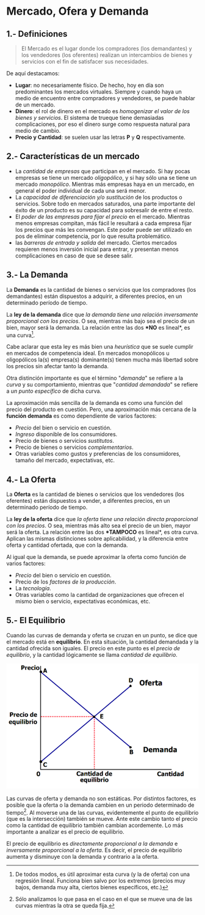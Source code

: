 # Mercado, Ofera y Demanda

## 1.- Definiciones

> El Mercado es el lugar donde los compradores (los demandantes) y los vendedores (los oferentes) realizan un intercambios de bienes y servicios con el fin de satisfacer sus necesidades.

De aquí destacamos:

- **Lugar**: no necesariamente físico. De hecho, hoy en día son predominantes los mercados virtuales. Siempre y cuando haya un medio de encuentro entre compradores y vendedores, se puede hablar de un mercado.
- **Dinero**: el rol de dinero en el mercado es _homogenizar el valor de los bienes y servicios_. El sistema de trueque tiene demasiadas complicaciones, por eso el dinero surge como respuesta natural para medio de cambio.
- **Precio y Cantidad**: se suelen usar las letras **P** y **Q** respectivamente.

## 2.- Características de un mercado

- La _cantidad de empresas_ que participan en el mercado. Si hay pocas empresas se tiene un mercado _oligopólico_, y si hay sólo una se tiene un mercado _monopólico_. Mientras más empresas haya en un mercado, en general el poder individual de cada una será menor.
- La _capacidad de diferenciación y/o sustitución_ de los productos o servicios. Sobre todo en mercados saturados, una parte importante del éxito de un producto es su capacidad para sobresalir de entre el resto.
- El _poder de las empresas para fijar el precio_ en el mercado. Mientras menos empresas compitan, más fácil le resultará a cada empresa fijar los precios que más les convengan. Este poder puede ser utilizado en pos de eliminar competencia, por lo que resulta problemático.
- las _barreras de entrada y salida_ del mercado. Ciertos mercados requieren menos inversión inicial para entrar, y presentan menos complicaciones en caso de que se desee salir.

## 3.- La Demanda

La **Demanda** es la cantidad de bienes o servicios que los compradores (los demandantes) están dispuestos a adquirir, a diferentes precios, en un determinado período de tiempo.

La **ley de la demanda** dice que _la demanda tiene una relación inversamente proporcional con los precios_. O sea, mientras más bajo sea el precio de un bien, mayor será la demanda. La relación entre las dos **\*NO** es lineal\*, es una curva[^1].

Cabe aclarar que esta ley es más bien una _heurística_ que se suele cumplir en mercados de competencia ideal. En mercados monopólicos u oligopólicos la(s) empresa(s) dominante(s) tienen mucha más libertad sobre los precios sin afectar tanto la demanda.

Otra distinción importante es que el término "_demanda_" se refiere a la _curva_ y su comportamiento, mientras que "_cantidad demandada_" se refiere a _un punto específico_ de dicha curva.

La aproximación más sencilla de la demanda es como una función del precio del producto en cuestión. Pero, una aproximación más cercana de la **función demanda** es como dependiente de varios factores:

- _Precio_ del bien o servicio en cuestión.
- _Ingreso_ disponible de los consumidores.
- Precio de bienes o servicios _sustitutos_.
- Precio de bienes o servicios _complementarios_.
- Otras variables como gustos y preferencias de los consumidores, tamaño del mercado, expectativas, etc.

## 4.- La Oferta

La **Oferta** es la cantidad de bienes o servicios que los vendedores (los oferentes) están dispuestos a vender, a diferentes precios, en un determinado período de tiempo.

La **ley de la oferta** dice que _la oferta tiene una relación directa proporcional con los precios_. O sea, mientras más alto sea el precio de un bien, mayor será la oferta. La relación entre las dos **\*TAMPOCO** es lineal\*, es otra curva. Aplican las mismas distinciones sobre aplicabilidad, y la diferencia entre oferta y cantidad ofertada, que con la demanda.

Al igual que la demanda, se puede aproximar la oferta como función de varios factores:

- _Precio_ del bien o servicio en cuestión.
- Precio de los _factores de la producción_.
- La _tecnología_.
- Otras variables como la cantidad de organizaciones que ofrecen el mismo bien o servicio, expectativas económicas, etc.

## 5.- El Equilibrio

Cuando las curvas de demanda y oferta se cruzan en un punto, se dice que el mercado está en **equilibrio**. En esta situación, la cantidad demandada y la cantidad ofrecida son iguales. El precio en este punto es el _precio de equilibrio_, y la cantidad lógicamente se llama _cantidad de equilibrio_.

![Gráfico del punto de equilibrio entre la oferta y demanda][img1]

Las curvas de oferta y demanda no son estáticas. Por distintos factores, es posible que la oferta o la demanda cambien en un periodo determinado de tiempo[^2]. Al moverse una de las curvas, evidentemente el punto de equilibrio (que es la intersección) también se mueve. Ante este cambio tanto el precio como la cantidad de equilibrio también cambian acordemente. Lo más importante a analizar es el precio de equilibrio.

El precio de equilibrio es _directamente proporcional a la demanda_ e _inversamente proporcional a la oferta_. Es decir, el precio de equilibrio aumenta y disminuye con la demanda y contrario a la oferta.

[^1]: De todos modos, es útil aproximar esta curva (y la de oferta) con una regresión lineal. Funciona bien salvo por los extremos (precios muy bajos, demanda muy alta, ciertos bienes específicos, etc.)
[^2]: Sólo analizamos lo que pasa en el caso en el que se mueve una de las curvas mientras la otra se queda fija.

[img1]: Imagenes/02-1-equilibrio_mercado.png "Equilibrio de mercado"
